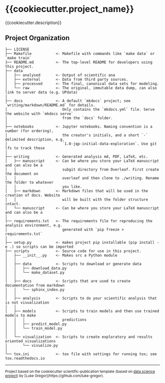 {{cookiecutter.project_name}}
==============================

{{cookiecutter.description}}

Project Organization
------------

    ├── LICENSE
    ├── Makefile           <- Makefile with commands like `make data` or `make train`
    ├── README.md          <- The top-level README for developers using this project.
    ├── data
    │   ├── analysed       <- Output of scientific ana
    │   ├── external       <- Data from third party sources.
    │   ├── processed      <- The final, canonical data sets for modeling.
    │   └── raw            <- The original, immutable data dump, can also link to server data (e.g. UPdata)
    │
    ├── docs               <- A default `mkdocs` project; see `writing/markdown/README.md` for details.
    │                         Only contains the `mkdocs.yml` file. Serve the website with `mkdocs serve` 
    │                         from the `docs` folder. 
    │
    ├── notebooks          <- Jupyter notebooks. Naming convention is a number (for ordering),
    │                         the creator's initials, and a short `-` delimited description, e.g.
    │                         `1.0-jqp-initial-data-exploration`. Use git lfs to track these
    │
    ├── writing            <- Generated analysis md, PDF, LaTeX, etc.
    │   ├── manuscript     <- Can be where you store your LaTeX manuscript and can also be a 
    │   │                     subgit directory from Overleaf. First create the document on 
    │   │                     overleaf and then clone to ./writing. Rename the folder to whatever 
    │   │                     you like. 
    │   ├── markdown       <- Markdown files that will be used in the creation of docs. Website 
    │   │                     will be built with the folder structure intact. 
    │   └── manuscript     <- Can be where you store your LaTeX manuscript and can also be a
    │
    ├── requirements.txt   <- The requirements file for reproducing the analysis environment, e.g.
    │                         generated with `pip freeze > requirements.txt`
    │
    ├── setup.py           <- makes project pip installable (pip install -e .) so scripts can be imported
    ├── scripts            <- Source code for use in this project.
    │   ├── __init__.py    <- Makes src a Python module
    │   │
    │   ├── data           <- Scripts to download or generate data
    │   │   ├── download_data.py
    │   │   └── make_dataset.py
    │   │
    │   ├── docs           <- Scripts that are used to create documentation from markdown
    │   │   └── sphinx_index.py
    │   │
    │   ├── analysis       <- Scripts to do your scientific analysis that is not visualization
    │   │
    │   ├── models         <- Scripts to train models and then use trained models to make
    │   │   │                 predictions
    │   │   ├── predict_model.py
    │   │   └── train_model.py
    │   │
    │   └── visualization  <- Scripts to create exploratory and results oriented visualizations
    │       └── visualize.py
    │
    └── tox.ini            <- tox file with settings for running tox; see tox.readthedocs.io


--------

<p><small>Project based on the cookiecutter scientific-publication template (based on <a target="_blank" href="https://drivendata.github.io/cookiecutter-data-science/">data science project</a>) by [Luke Gregor](https://github.com/luke-gregor).</small></p>
